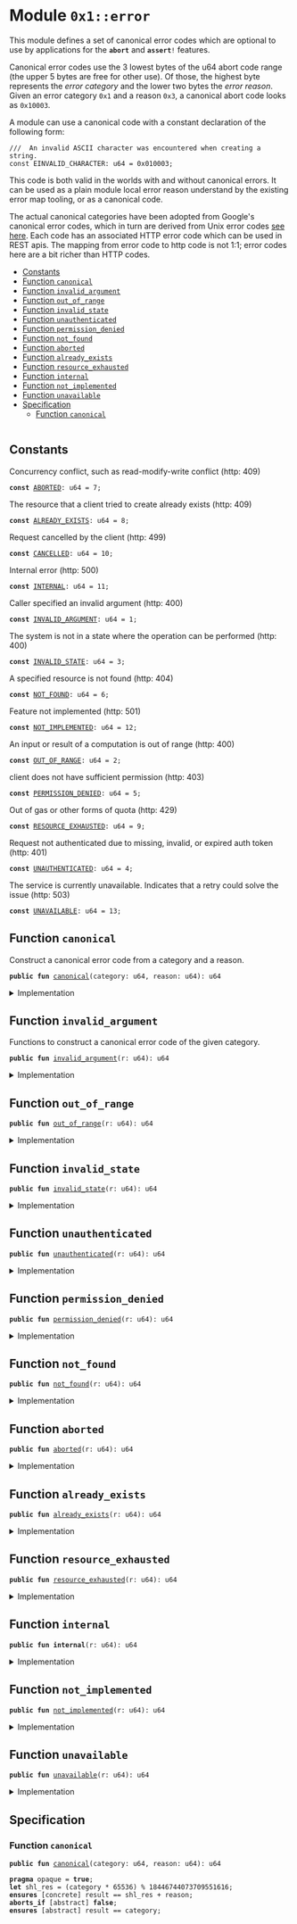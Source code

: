 
<a name="0x1_error"></a>

# Module `0x1::error`

This module defines a set of canonical error codes which are optional to use by applications for the
<code><b>abort</b></code> and <code><b>assert</b>!</code> features.

Canonical error codes use the 3 lowest bytes of the u64 abort code range (the upper 5 bytes are free for other use).
Of those, the highest byte represents the *error category* and the lower two bytes the *error reason*.
Given an error category <code>0x1</code> and a reason <code>0x3</code>, a canonical abort code looks as <code>0x10003</code>.

A module can use a canonical code with a constant declaration of the following form:

```
///  An invalid ASCII character was encountered when creating a string.
const EINVALID_CHARACTER: u64 = 0x010003;
```

This code is both valid in the worlds with and without canonical errors. It can be used as a plain module local
error reason understand by the existing error map tooling, or as a canonical code.

The actual canonical categories have been adopted from Google's canonical error codes, which in turn are derived
from Unix error codes [see here](https://cloud.google.com/apis/design/errors#handling_errors). Each code has an
associated HTTP error code which can be used in REST apis. The mapping from error code to http code is not 1:1;
error codes here are a bit richer than HTTP codes.


-  [Constants](#@Constants_0)
-  [Function `canonical`](#0x1_error_canonical)
-  [Function `invalid_argument`](#0x1_error_invalid_argument)
-  [Function `out_of_range`](#0x1_error_out_of_range)
-  [Function `invalid_state`](#0x1_error_invalid_state)
-  [Function `unauthenticated`](#0x1_error_unauthenticated)
-  [Function `permission_denied`](#0x1_error_permission_denied)
-  [Function `not_found`](#0x1_error_not_found)
-  [Function `aborted`](#0x1_error_aborted)
-  [Function `already_exists`](#0x1_error_already_exists)
-  [Function `resource_exhausted`](#0x1_error_resource_exhausted)
-  [Function `internal`](#0x1_error_internal)
-  [Function `not_implemented`](#0x1_error_not_implemented)
-  [Function `unavailable`](#0x1_error_unavailable)
-  [Specification](#@Specification_1)
    -  [Function `canonical`](#@Specification_1_canonical)


<pre><code></code></pre>



<a name="@Constants_0"></a>

## Constants


<a name="0x1_error_ABORTED"></a>

Concurrency conflict, such as read-modify-write conflict (http: 409)


<pre><code><b>const</b> <a href="error.md#0x1_error_ABORTED">ABORTED</a>: u64 = 7;
</code></pre>



<a name="0x1_error_ALREADY_EXISTS"></a>

The resource that a client tried to create already exists (http: 409)


<pre><code><b>const</b> <a href="error.md#0x1_error_ALREADY_EXISTS">ALREADY_EXISTS</a>: u64 = 8;
</code></pre>



<a name="0x1_error_CANCELLED"></a>

Request cancelled by the client (http: 499)


<pre><code><b>const</b> <a href="error.md#0x1_error_CANCELLED">CANCELLED</a>: u64 = 10;
</code></pre>



<a name="0x1_error_INTERNAL"></a>

Internal error (http: 500)


<pre><code><b>const</b> <a href="error.md#0x1_error_INTERNAL">INTERNAL</a>: u64 = 11;
</code></pre>



<a name="0x1_error_INVALID_ARGUMENT"></a>

Caller specified an invalid argument (http: 400)


<pre><code><b>const</b> <a href="error.md#0x1_error_INVALID_ARGUMENT">INVALID_ARGUMENT</a>: u64 = 1;
</code></pre>



<a name="0x1_error_INVALID_STATE"></a>

The system is not in a state where the operation can be performed (http: 400)


<pre><code><b>const</b> <a href="error.md#0x1_error_INVALID_STATE">INVALID_STATE</a>: u64 = 3;
</code></pre>



<a name="0x1_error_NOT_FOUND"></a>

A specified resource is not found (http: 404)


<pre><code><b>const</b> <a href="error.md#0x1_error_NOT_FOUND">NOT_FOUND</a>: u64 = 6;
</code></pre>



<a name="0x1_error_NOT_IMPLEMENTED"></a>

Feature not implemented (http: 501)


<pre><code><b>const</b> <a href="error.md#0x1_error_NOT_IMPLEMENTED">NOT_IMPLEMENTED</a>: u64 = 12;
</code></pre>



<a name="0x1_error_OUT_OF_RANGE"></a>

An input or result of a computation is out of range (http: 400)


<pre><code><b>const</b> <a href="error.md#0x1_error_OUT_OF_RANGE">OUT_OF_RANGE</a>: u64 = 2;
</code></pre>



<a name="0x1_error_PERMISSION_DENIED"></a>

client does not have sufficient permission (http: 403)


<pre><code><b>const</b> <a href="error.md#0x1_error_PERMISSION_DENIED">PERMISSION_DENIED</a>: u64 = 5;
</code></pre>



<a name="0x1_error_RESOURCE_EXHAUSTED"></a>

Out of gas or other forms of quota (http: 429)


<pre><code><b>const</b> <a href="error.md#0x1_error_RESOURCE_EXHAUSTED">RESOURCE_EXHAUSTED</a>: u64 = 9;
</code></pre>



<a name="0x1_error_UNAUTHENTICATED"></a>

Request not authenticated due to missing, invalid, or expired auth token (http: 401)


<pre><code><b>const</b> <a href="error.md#0x1_error_UNAUTHENTICATED">UNAUTHENTICATED</a>: u64 = 4;
</code></pre>



<a name="0x1_error_UNAVAILABLE"></a>

The service is currently unavailable. Indicates that a retry could solve the issue (http: 503)


<pre><code><b>const</b> <a href="error.md#0x1_error_UNAVAILABLE">UNAVAILABLE</a>: u64 = 13;
</code></pre>



<a name="0x1_error_canonical"></a>

## Function `canonical`

Construct a canonical error code from a category and a reason.


<pre><code><b>public</b> <b>fun</b> <a href="error.md#0x1_error_canonical">canonical</a>(category: u64, reason: u64): u64
</code></pre>



<details>
<summary>Implementation</summary>


<pre><code><b>public</b> <b>fun</b> <a href="error.md#0x1_error_canonical">canonical</a>(category: u64, reason: u64): u64 {
  (category &lt;&lt; 16) + reason
}
</code></pre>



</details>

<a name="0x1_error_invalid_argument"></a>

## Function `invalid_argument`

Functions to construct a canonical error code of the given category.


<pre><code><b>public</b> <b>fun</b> <a href="error.md#0x1_error_invalid_argument">invalid_argument</a>(r: u64): u64
</code></pre>



<details>
<summary>Implementation</summary>


<pre><code><b>public</b> <b>fun</b> <a href="error.md#0x1_error_invalid_argument">invalid_argument</a>(r: u64): u64 {  <a href="error.md#0x1_error_canonical">canonical</a>(<a href="error.md#0x1_error_INVALID_ARGUMENT">INVALID_ARGUMENT</a>, r) }
</code></pre>



</details>

<a name="0x1_error_out_of_range"></a>

## Function `out_of_range`



<pre><code><b>public</b> <b>fun</b> <a href="error.md#0x1_error_out_of_range">out_of_range</a>(r: u64): u64
</code></pre>



<details>
<summary>Implementation</summary>


<pre><code><b>public</b> <b>fun</b> <a href="error.md#0x1_error_out_of_range">out_of_range</a>(r: u64): u64 {  <a href="error.md#0x1_error_canonical">canonical</a>(<a href="error.md#0x1_error_OUT_OF_RANGE">OUT_OF_RANGE</a>, r) }
</code></pre>



</details>

<a name="0x1_error_invalid_state"></a>

## Function `invalid_state`



<pre><code><b>public</b> <b>fun</b> <a href="error.md#0x1_error_invalid_state">invalid_state</a>(r: u64): u64
</code></pre>



<details>
<summary>Implementation</summary>


<pre><code><b>public</b> <b>fun</b> <a href="error.md#0x1_error_invalid_state">invalid_state</a>(r: u64): u64 {  <a href="error.md#0x1_error_canonical">canonical</a>(<a href="error.md#0x1_error_INVALID_STATE">INVALID_STATE</a>, r) }
</code></pre>



</details>

<a name="0x1_error_unauthenticated"></a>

## Function `unauthenticated`



<pre><code><b>public</b> <b>fun</b> <a href="error.md#0x1_error_unauthenticated">unauthenticated</a>(r: u64): u64
</code></pre>



<details>
<summary>Implementation</summary>


<pre><code><b>public</b> <b>fun</b> <a href="error.md#0x1_error_unauthenticated">unauthenticated</a>(r: u64): u64 { <a href="error.md#0x1_error_canonical">canonical</a>(<a href="error.md#0x1_error_UNAUTHENTICATED">UNAUTHENTICATED</a>, r) }
</code></pre>



</details>

<a name="0x1_error_permission_denied"></a>

## Function `permission_denied`



<pre><code><b>public</b> <b>fun</b> <a href="error.md#0x1_error_permission_denied">permission_denied</a>(r: u64): u64
</code></pre>



<details>
<summary>Implementation</summary>


<pre><code><b>public</b> <b>fun</b> <a href="error.md#0x1_error_permission_denied">permission_denied</a>(r: u64): u64 { <a href="error.md#0x1_error_canonical">canonical</a>(<a href="error.md#0x1_error_PERMISSION_DENIED">PERMISSION_DENIED</a>, r) }
</code></pre>



</details>

<a name="0x1_error_not_found"></a>

## Function `not_found`



<pre><code><b>public</b> <b>fun</b> <a href="error.md#0x1_error_not_found">not_found</a>(r: u64): u64
</code></pre>



<details>
<summary>Implementation</summary>


<pre><code><b>public</b> <b>fun</b> <a href="error.md#0x1_error_not_found">not_found</a>(r: u64): u64 { <a href="error.md#0x1_error_canonical">canonical</a>(<a href="error.md#0x1_error_NOT_FOUND">NOT_FOUND</a>, r) }
</code></pre>



</details>

<a name="0x1_error_aborted"></a>

## Function `aborted`



<pre><code><b>public</b> <b>fun</b> <a href="error.md#0x1_error_aborted">aborted</a>(r: u64): u64
</code></pre>



<details>
<summary>Implementation</summary>


<pre><code><b>public</b> <b>fun</b> <a href="error.md#0x1_error_aborted">aborted</a>(r: u64): u64 { <a href="error.md#0x1_error_canonical">canonical</a>(<a href="error.md#0x1_error_ABORTED">ABORTED</a>, r) }
</code></pre>



</details>

<a name="0x1_error_already_exists"></a>

## Function `already_exists`



<pre><code><b>public</b> <b>fun</b> <a href="error.md#0x1_error_already_exists">already_exists</a>(r: u64): u64
</code></pre>



<details>
<summary>Implementation</summary>


<pre><code><b>public</b> <b>fun</b> <a href="error.md#0x1_error_already_exists">already_exists</a>(r: u64): u64 { <a href="error.md#0x1_error_canonical">canonical</a>(<a href="error.md#0x1_error_ALREADY_EXISTS">ALREADY_EXISTS</a>, r) }
</code></pre>



</details>

<a name="0x1_error_resource_exhausted"></a>

## Function `resource_exhausted`



<pre><code><b>public</b> <b>fun</b> <a href="error.md#0x1_error_resource_exhausted">resource_exhausted</a>(r: u64): u64
</code></pre>



<details>
<summary>Implementation</summary>


<pre><code><b>public</b> <b>fun</b> <a href="error.md#0x1_error_resource_exhausted">resource_exhausted</a>(r: u64): u64 {  <a href="error.md#0x1_error_canonical">canonical</a>(<a href="error.md#0x1_error_RESOURCE_EXHAUSTED">RESOURCE_EXHAUSTED</a>, r) }
</code></pre>



</details>

<a name="0x1_error_internal"></a>

## Function `internal`



<pre><code><b>public</b> <b>fun</b> <b>internal</b>(r: u64): u64
</code></pre>



<details>
<summary>Implementation</summary>


<pre><code><b>public</b> <b>fun</b> <b>internal</b>(r: u64): u64 {  <a href="error.md#0x1_error_canonical">canonical</a>(<a href="error.md#0x1_error_INTERNAL">INTERNAL</a>, r) }
</code></pre>



</details>

<a name="0x1_error_not_implemented"></a>

## Function `not_implemented`



<pre><code><b>public</b> <b>fun</b> <a href="error.md#0x1_error_not_implemented">not_implemented</a>(r: u64): u64
</code></pre>



<details>
<summary>Implementation</summary>


<pre><code><b>public</b> <b>fun</b> <a href="error.md#0x1_error_not_implemented">not_implemented</a>(r: u64): u64 {  <a href="error.md#0x1_error_canonical">canonical</a>(<a href="error.md#0x1_error_NOT_IMPLEMENTED">NOT_IMPLEMENTED</a>, r) }
</code></pre>



</details>

<a name="0x1_error_unavailable"></a>

## Function `unavailable`



<pre><code><b>public</b> <b>fun</b> <a href="error.md#0x1_error_unavailable">unavailable</a>(r: u64): u64
</code></pre>



<details>
<summary>Implementation</summary>


<pre><code><b>public</b> <b>fun</b> <a href="error.md#0x1_error_unavailable">unavailable</a>(r: u64): u64 { <a href="error.md#0x1_error_canonical">canonical</a>(<a href="error.md#0x1_error_UNAVAILABLE">UNAVAILABLE</a>, r) }
</code></pre>



</details>

<a name="@Specification_1"></a>

## Specification


<a name="@Specification_1_canonical"></a>

### Function `canonical`


<pre><code><b>public</b> <b>fun</b> <a href="error.md#0x1_error_canonical">canonical</a>(category: u64, reason: u64): u64
</code></pre>




<pre><code><b>pragma</b> opaque = <b>true</b>;
<b>let</b> shl_res = (category * 65536) % 18446744073709551616;
<b>ensures</b> [concrete] result == shl_res + reason;
<b>aborts_if</b> [abstract] <b>false</b>;
<b>ensures</b> [abstract] result == category;
</code></pre>


[move-book]: https://move-language.github.io/move/introduction.html
